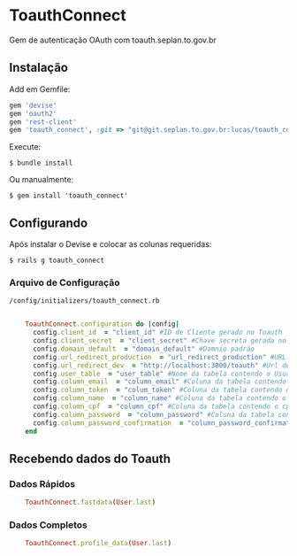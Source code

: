 # ToauthConnect

Gem de autenticação OAuth com toauth.seplan.to.gov.br

## Instalação

Add em Gemfile:

```ruby
gem 'devise'
gem 'oauth2'
gem 'rest-client'
gem 'toauth_connect', :git => "git@git.seplan.to.gov.br:lucas/toauth_connect.git"
```

Execute:

    $ bundle install

Ou manualmente:

    $ gem install 'toauth_connect'

## Configurando

Após instalar o Devise e colocar as colunas requeridas:

	$ rails g toauth_connect

### Arquivo de Configuração

	/config/initializers/toauth_connect.rb

```ruby

	ToauthConnect.configuration do |config|
	  config.client_id  = "client_id" #ID de Cliente gerado no Toauth
	  config.client_secret  = "client_secret" #Chave secreta gerada no Toauth
	  config.domain_default  = "domain_default" #Domnio padrão
	  config.url_redirect_production  = "url_redirect_production" #URL de Redirecionamento em produção
	  config.url_redirect_dev  = "http://localhost:3000/toauth" #Url de redirecionamento em desenvolvimento
	  config.user_table  = "user_table" #Nome da tabela contendo o Usuário
	  config.column_email  = "column_email" #Coluna da tabela contendo o email
	  config.column_token  = "colum_token" #Coluna da tabela contendo o token
	  config.column_name  = "column_name" #Coluna da tabela contendo o nome
	  config.column_cpf  = "column_cpf" #Coluna da tabela contendo o cpf
	  config.column_password  = "column_password" #Coluna da tabela contendo o password
	  config.column_password_confirmation  = "column_password_confirmation" #Coluna da tabela contendo a confirmação de password
	end
```

## Recebendo dados do Toauth

### Dados Rápidos


```ruby
	ToauthConnect.fastdata(User.last)
```

### Dados Completos


```ruby
	ToauthConnect.profile_data(User.last)
```